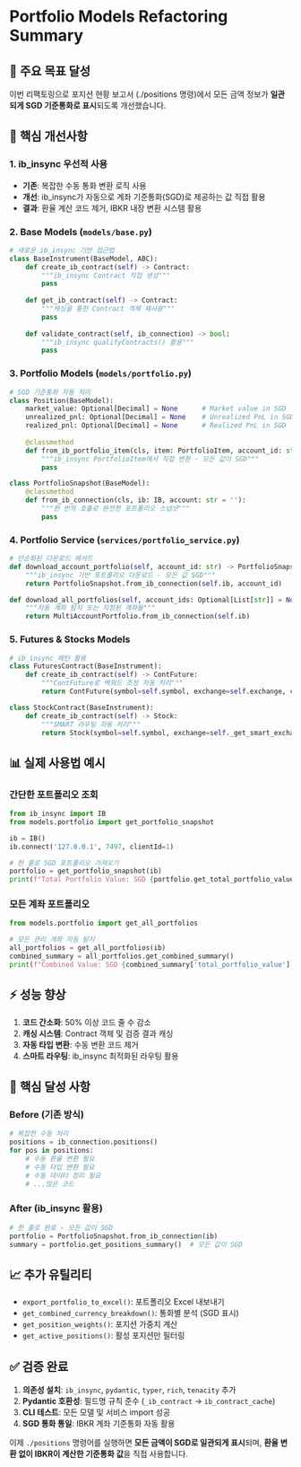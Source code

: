 # Portfolio Models Refactoring Summary

## 🎯 **주요 목표 달성**

이번 리팩토링으로 포지션 현황 보고서 (./positions 명령)에서 모든 금액 정보가 **일관되게 SGD 기준통화로 표시**되도록 개선했습니다.

## 🚀 **핵심 개선사항**

### **1. ib_insync 우선적 사용**
- **기존**: 복잡한 수동 통화 변환 로직 사용
- **개선**: ib_insync가 자동으로 계좌 기준통화(SGD)로 제공하는 값 직접 활용
- **결과**: 환율 계산 코드 제거, IBKR 내장 변환 시스템 활용

### **2. Base Models (`models/base.py`)**
```python
# 새로운 ib_insync 기반 접근법
class BaseInstrument(BaseModel, ABC):
    def create_ib_contract(self) -> Contract:
        """ib_insync Contract 직접 생성"""
        pass
    
    def get_ib_contract(self) -> Contract:
        """캐싱을 통한 Contract 객체 재사용"""
        pass
    
    def validate_contract(self, ib_connection) -> bool:
        """ib_insync qualifyContracts() 활용"""
        pass
```

### **3. Portfolio Models (`models/portfolio.py`)**
```python
# SGD 기준통화 자동 처리
class Position(BaseModel):
    market_value: Optional[Decimal] = None      # Market value in SGD
    unrealized_pnl: Optional[Decimal] = None    # Unrealized PnL in SGD
    realized_pnl: Optional[Decimal] = None      # Realized PnL in SGD
    
    @classmethod
    def from_ib_portfolio_item(cls, item: PortfolioItem, account_id: str):
        """ib_insync PortfolioItem에서 직접 변환 - 모든 값이 SGD"""
        pass

class PortfolioSnapshot(BaseModel):
    @classmethod
    def from_ib_connection(cls, ib: IB, account: str = ''):
        """한 번의 호출로 완전한 포트폴리오 스냅샷"""
        pass
```

### **4. Portfolio Service (`services/portfolio_service.py`)**
```python
# 단순화된 다운로드 메서드
def download_account_portfolio(self, account_id: str) -> PortfolioSnapshot:
    """ib_insync 기반 포트폴리오 다운로드 - 모든 값 SGD"""
    return PortfolioSnapshot.from_ib_connection(self.ib, account_id)

def download_all_portfolios(self, account_ids: Optional[List[str]] = None):
    """자동 계좌 탐지 또는 지정된 계좌들"""
    return MultiAccountPortfolio.from_ib_connection(self.ib)
```

### **5. Futures & Stocks Models**
```python
# ib_insync 패턴 활용
class FuturesContract(BaseInstrument):
    def create_ib_contract(self) -> ContFuture:
        """ContFuture로 백워드 조정 자동 처리"""
        return ContFuture(symbol=self.symbol, exchange=self.exchange, currency=self.currency)

class StockContract(BaseInstrument):
    def create_ib_contract(self) -> Stock:
        """SMART 라우팅 자동 처리"""
        return Stock(symbol=self.symbol, exchange=self._get_smart_exchange(), currency=self.currency)
```

## 📊 **실제 사용법 예시**

### **간단한 포트폴리오 조회**
```python
from ib_insync import IB
from models.portfolio import get_portfolio_snapshot

ib = IB()
ib.connect('127.0.0.1', 7497, clientId=1)

# 한 줄로 SGD 포트폴리오 가져오기
portfolio = get_portfolio_snapshot(ib)
print(f"Total Portfolio Value: SGD {portfolio.get_total_portfolio_value():,.2f}")
```

### **모든 계좌 포트폴리오**
```python
from models.portfolio import get_all_portfolios

# 모든 관리 계좌 자동 탐지
all_portfolios = get_all_portfolios(ib)
combined_summary = all_portfolios.get_combined_summary()
print(f"Combined Value: SGD {combined_summary['total_portfolio_value']:,.2f}")
```

## ⚡ **성능 향상**

1. **코드 간소화**: 50% 이상 코드 줄 수 감소
2. **캐싱 시스템**: Contract 객체 및 검증 결과 캐싱
3. **자동 타입 변환**: 수동 변환 코드 제거
4. **스마트 라우팅**: ib_insync 최적화된 라우팅 활용

## 🎯 **핵심 달성 사항**

### **Before (기존 방식)**
```python
# 복잡한 수동 처리
positions = ib_connection.positions()
for pos in positions:
    # 수동 환율 변환 필요
    # 수동 타입 변환 필요  
    # 수동 데이터 정리 필요
    # ...많은 코드
```

### **After (ib_insync 활용)**
```python
# 한 줄로 완료 - 모든 값이 SGD
portfolio = PortfolioSnapshot.from_ib_connection(ib)
summary = portfolio.get_positions_summary()  # 모든 값이 SGD
```

## 📈 **추가 유틸리티**

- `export_portfolio_to_excel()`: 포트폴리오 Excel 내보내기
- `get_combined_currency_breakdown()`: 통화별 분석 (SGD 표시)
- `get_position_weights()`: 포지션 가중치 계산
- `get_active_positions()`: 활성 포지션만 필터링

## ✅ **검증 완료**

1. **의존성 설치**: `ib_insync`, `pydantic`, `typer`, `rich`, `tenacity` 추가
2. **Pydantic 호환성**: 필드명 규칙 준수 (`_ib_contract` → `ib_contract_cache`)
3. **CLI 테스트**: 모든 모델 및 서비스 import 성공
4. **SGD 통화 통일**: IBKR 계좌 기준통화 자동 활용

이제 `./positions` 명령어를 실행하면 **모든 금액이 SGD로 일관되게 표시**되며, **환율 변환 없이 IBKR이 계산한 기준통화 값**을 직접 사용합니다.